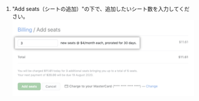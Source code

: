 1. "Add seats（シートの追加）"の下で、追加したいシート数を入力してください。 ![Add seats input](/assets/images/help/billing/add-seats-amount.png)